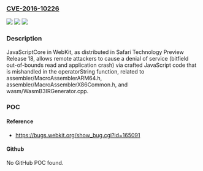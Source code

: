 ### [CVE-2016-10226](https://cve.mitre.org/cgi-bin/cvename.cgi?name=CVE-2016-10226)
![](https://img.shields.io/static/v1?label=Product&message=n%2Fa&color=blue)
![](https://img.shields.io/static/v1?label=Version&message=n%2Fa&color=blue)
![](https://img.shields.io/static/v1?label=Vulnerability&message=n%2Fa&color=brighgreen)

### Description

JavaScriptCore in WebKit, as distributed in Safari Technology Preview Release 18, allows remote attackers to cause a denial of service (bitfield out-of-bounds read and application crash) via crafted JavaScript code that is mishandled in the operatorString function, related to assembler/MacroAssemblerARM64.h, assembler/MacroAssemblerX86Common.h, and wasm/WasmB3IRGenerator.cpp.

### POC

#### Reference
- https://bugs.webkit.org/show_bug.cgi?id=165091

#### Github
No GitHub POC found.

